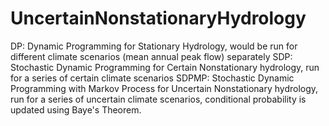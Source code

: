 # UncertainNonstationaryHydrology

DP: Dynamic Programming for Stationary Hydrology, would be run for different climate scenarios (mean annual peak flow) separately
SDP: Stochastic Dynamic Programming for Certain Nonstationary hydrology, run for a series of certain climate scenarios
SDPMP: Stochastic Dynamic Programming with Markov Process for Uncertain Nonstationary hydrology, run for a series of uncertain climate scenarios, conditional probability is updated using Baye's Theorem.
